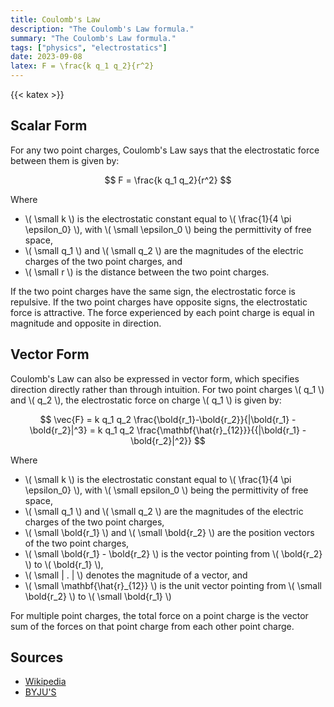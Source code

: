 ```yaml
---
title: Coulomb's Law
description: "The Coulomb's Law formula."
summary: "The Coulomb's Law formula."
tags: ["physics", "electrostatics"]
date: 2023-09-08
latex: F = \frac{k q_1 q_2}{r^2}
---
```


{{< katex >}}

## Scalar Form
For any two point charges, Coulomb's Law says that the electrostatic force between them is given by:

$$ F = \frac{k q_1 q_2}{r^2} $$

Where

* \\( \small k \\) is the electrostatic constant equal to \\( \frac{1}{4 \pi \epsilon_0} \\), with \\( \small \epsilon_0 \\) being the permittivity of free space,
* \\( \small q_1 \\) and \\( \small q_2 \\) are the magnitudes of the electric charges of the two point charges, and
* \\( \small r \\) is the distance between the two point charges.

If the two point charges have the same sign, the electrostatic force is repulsive. If the two point charges have opposite signs, the electrostatic force is attractive. The force experienced by each point charge is equal in magnitude and opposite in direction.

## Vector Form
Coulomb's Law can also be expressed in vector form, which specifies direction directly rather than through intuition. For two point charges \\( q_1 \\) and \\( q_2 \\), the electrostatic force on charge \\( q_1 \\) is given by:

$$ \vec{F} = k q_1 q_2 \frac{\bold{r_1}-\bold{r_2}}{|\bold{r_1} - \bold{r_2}|^3} = k q_1 q_2 \frac{\mathbf{\hat{r}_{12}}}{{|\bold{r_1} - \bold{r_2}|^2}} $$

Where

* \\( \small k \\) is the electrostatic constant equal to \\( \frac{1}{4 \pi \epsilon_0} \\), with \\( \\small epsilon_0 \\) being the permittivity of free space,
* \\( \small q_1 \\) and \\( \small q_2 \\) are the magnitudes of the electric charges of the two point charges,
* \\( \small \bold{r_1} \\) and \\( \small \bold{r_2} \\) are the position vectors of the two point charges,
* \\( \small \bold{r_1} - \bold{r_2} \\) is the vector pointing from \\( \bold{r_2} \\) to \\( \bold{r_1} \\),
* \\( \small | . | \\) denotes the magnitude of a vector, and
* \\( \small \mathbf{\hat{r}_{12}} \\) is the unit vector pointing from \\( \small \bold{r_2} \\) to \\( \small \bold{r_1} \\)

For multiple point charges, the total force on a point charge is the vector sum of the forces on that point charge from each other point charge.



## Sources

- [Wikipedia](https://en.wikipedia.org/wiki/Coulomb%27s_law)
- [BYJU'S](https://byjus.com/jee/coulombs-law/)
